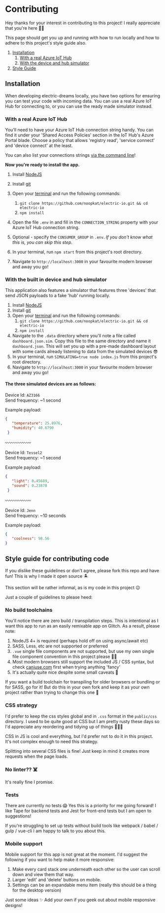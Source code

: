 # Contributing

Hey thanks for your interest in contributing to this project! I really appreciate that you're here 👏🌻

This page should get you up and running with how to run locally and how to adhere to this project's style guide also.

1. [Installation](#installation)
	1.  [With a real Azure IoT Hub](#with-a-real-azure-iot-hub)
	2.  [With the device and hub simulator](#with-the-built-in-device-and-hub-simulator)
2. [Style Guide](#style-guide-for-contributing-code)

## Installation

When developing electric-dreams locally, you have two options for ensuring you can test your code with incoming data. You can use a real Azure IoT Hub for connecting to, or you can use the ready made simulator instead.

### With a real Azure IoT Hub

You'll need to have your Azure IoT Hub connection string handy. You can find it under your 'Shared Access Policies' section in the IoT Hub's Azure Portal blade. Choose a policy that allows 'registry read', 'service connect' and 'device connect' at the least. 

You can also list your connections strings [via the command line](https://docs.microsoft.com/en-us/cli/azure/iot/hub?view=azure-cli-latest#az-iot-hub-show-connection-string)!

**Now you're ready to install the app.**


1. Install [NodeJS](https://nodejs.org)
2. Install [git](https://git-scm.org)
3. Open your [terminal](https://lifehacker.com/5633909/who-needs-a-mouse-learn-to-use-the-command-line-for-almost-anything) and run the following commands:
	1. `git clone https://github.com/noopkat/electric-io.git && cd electric-io`
	2. `npm install`

4. Open the file `.env` in and fill in the `CONNECTION_STRING` property with your Azure IoT Hub connection string.
5. Optional - specify the `CONSUMER_GROUP` in `.env`. _If you don't know what this is, you can skip this step_.
6. In your terminal, run `npm start` from this project's root directory.
7. Navigate to `http://localhost:3000` in your favourite modern browser and away you go!

### With the built in device and hub simulator

This application also features a simulator that features three 'devices' that send JSON payloads to a fake 'hub' running locally. 


1. Install [NodeJS](https://nodejs.org)
2. Install [git](https://git-scm.org)
3. Open your [terminal](https://lifehacker.com/5633909/who-needs-a-mouse-learn-to-use-the-command-line-for-almost-anything) and run the following commands:
	1. `git clone https://github.com/noopkat/electric-io.git && cd electric-io`
	2. `npm install`
4. Navigate to the `.data` directory where you'll note a file called `dashboard.json.sim`. Copy this file to the same directory and name it `dashboard.json`. This will set you up with a pre-made dashboard layout with some cards already listening to data from the simulated devices 😎
5. In your terminal, run `SIMULATING=true node index.js` from this project's root directory.
6. Navigate to `http://localhost:3000` in your favourite modern browser and away you go!

#### The three simulated devices are as follows:

Device Id: `AZ3166`  
Send frequency: ~1 second

Example payload:

```json
{
   "temperature": 25.8976,
   "humidity": 40.6790
 }
```

〰️〰️〰️〰️〰️〰️

Device Id:  `Tessel2`  
Send frequency: ~1 second

Example payload:

```json
{
   "light": 0.45689,
   "sound": 0.23878
 }
```

〰️〰️〰️〰️〰️〰️

Device Id: `Jenn`  
Send frequency: ~10 seconds

Example payload:

```json
{
   "coolness": 98.56
}
```

## Style guide for contributing code

If you dislike these guidelines or don't agree, please fork this repo and have fun! This is why I made it open source 🏝

This section will be rather informal, as is my code in this project 😉 
 
Just a couple of guidelines to please heed:

### No build toolchains

You'll notice there are zero build / transpilation steps. This is intentional as I want this app to run as an easily remixable app on Glitch. As a result, please note:

1. NodeJS 4+ is required (perhaps hold off on using async/await etc)
2. SASS, Less, etc are not supported or preferred
3. `.vue` single file components are not supported, but use my own single file component convention in this project please 🙏🏻
4. Most modern browsers still support the included JS / CSS syntax, but check [caniuse.com](caniuse.com) first when trying anything 'fancy'
5.  It's actually quite nice despite some small caveats 🌻

If you want a build toolchain for transpiling for older browsers or bundling or for SASS, go for it! But do this in your own fork and keep it as your own project rather than trying to change this one 💜

### CSS strategy

I'd prefer to keep the css styles global and in `.css` format in the `public/css` directory. I used to be quite good at CSS but I am pretty rusty these days so I'd appreciate any reordering and tidying up of things 🙇🏼‍♀️

CSS in JS is cool and everything, but I'd prefer not to do it in this project. It's not complex enough to need this strategy.

Splitting into several CSS files is fine! Just keep in mind it creates more requests when the page loads.

### No linter?? ☠️

It's really fine I promise.

### Tests

There are currently no tests 😱 Yes this is a priority for me going forward! I like Tape for backend tests and Jest for front-end tests but I am open to suggestions!

If you're struggling to set up tests without build tools like webpack / babel / gulp / vue-cli I am happy to talk to you about this.


### Mobile support

Mobile support for this app is not great at the moment. I'd suggest the following if you want to help make it more responsive:

1. Make every card stack one underneath each other so the user can scroll down and view them that way.
2. Larger 'edit' and 'delete' buttons on mobile.
3. Settings can be an expandable menu item (really this should be a thing for the desktop version)

Just some ideas ✨ Add your own if you geek out about mobile responsive designs!



